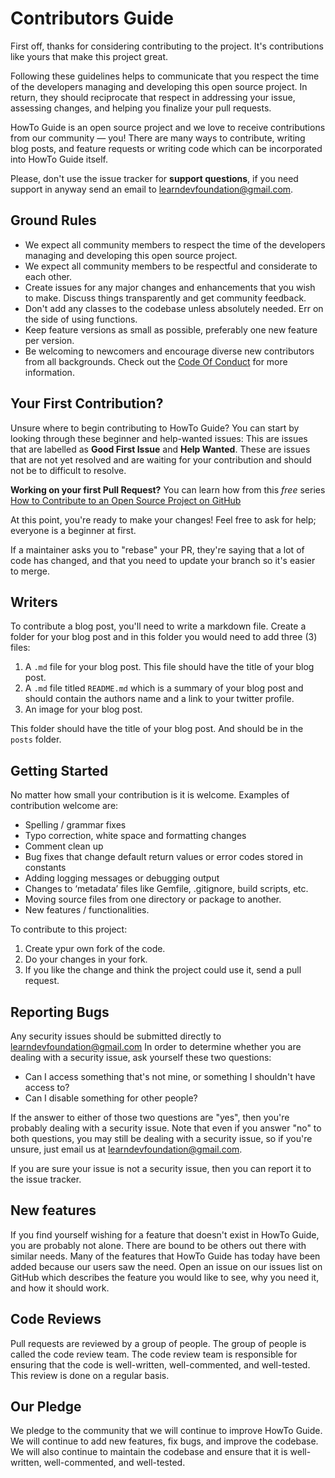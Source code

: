 # Contributors Guide

First off, thanks for considering contributing to the project. It's contributions like yours that make this project great.

Following these guidelines helps to communicate that you respect the time of the developers managing and developing this open source project. In return, they should reciprocate that respect in addressing your issue, assessing changes, and helping you finalize your pull requests.

HowTo Guide is an open source project and we love to receive contributions from our community — you! There are many ways to contribute, writing blog posts, and feature requests or writing code which can be incorporated into HowTo Guide itself.

Please, don't use the issue tracker for **support questions**, if you need support in anyway send an email to [learndevfoundation@gmail.com](mailto:learndevfoundation@gmail.com).

## Ground Rules

* We expect all community members to respect the time of the developers managing and developing this open source project.
* We expect all community members to be respectful and considerate to each other.
* Create issues for any major changes and enhancements that you wish to make. Discuss things transparently and get community feedback.
* Don't add any classes to the codebase unless absolutely needed. Err on the side of using functions.
* Keep feature versions as small as possible, preferably one new feature per version.
* Be welcoming to newcomers and encourage diverse new contributors from all backgrounds. Check out the [Code Of Conduct](CODE_OF_CONDUCT.md) for more information.

## Your First Contribution?

Unsure where to begin contributing to HowTo Guide? You can start by looking through these beginner and help-wanted issues: This are issues that are labelled as **Good First Issue** and **Help Wanted**. These are issues that are not yet resolved and are waiting for your contribution and should not be to difficult to resolve.

**Working on your first Pull Request?** You can learn how from this *free* series [How to Contribute to an Open Source Project on GitHub](https://kcd.im/pull-request)

At this point, you're ready to make your changes! Feel free to ask for help; everyone is a beginner at first.

If a maintainer asks you to "rebase" your PR, they're saying that a lot of code has changed, and that you need to update your branch so it's easier to merge.

## Writers

To contribute a blog post, you'll need to write a markdown file. Create a folder for your blog post and in this folder you would need to add three (3) files:

1. A `.md` file for your blog post. This file should have the title of your blog post.
2. A `.md` file titled `README.md` which is a summary of your blog post and should contain the authors name and a link to your twitter profile.
3. An image for your blog post.

This folder should have the title of your blog post. And should be in the `posts` folder.

## Getting Started

No matter how small your contribution is it is welcome. Examples of contribution welcome are:

* Spelling / grammar fixes
* Typo correction, white space and formatting changes
* Comment clean up
* Bug fixes that change default return values or error codes stored in constants
* Adding logging messages or debugging output
* Changes to ‘metadata’ files like Gemfile, .gitignore, build scripts, etc.
* Moving source files from one directory or package to another.
* New features / functionalities.

To contribute to this project:

1. Create ypur own fork of the code.
2. Do your changes in your fork.
3. If you like the change and think the project could use it, send a pull request.

## Reporting Bugs

Any security issues should be submitted directly to [learndevfoundation@gmail.com](mailto:learndevfoundation@gmail.com) In order to determine whether you are dealing with a security issue, ask yourself these two questions:

* Can I access something that's not mine, or something I shouldn't have access to?
* Can I disable something for other people?

If the answer to either of those two questions are "yes", then you're probably dealing with a security issue. Note that even if you answer "no" to both questions, you may still be dealing with a security issue, so if you're unsure, just email us at [learndevfoundation@gmail.com](mailto:learndevfoundation@gmail.com).

If you are sure your issue is not a security issue, then you can report it to the issue tracker.

## New features

If you find yourself wishing for a feature that doesn't exist in HowTo Guide, you are probably not alone. There are bound to be others out there with similar needs. Many of the features that HowTo Guide has today have been added because our users saw the need. Open an issue on our issues list on GitHub which describes the feature you would like to see, why you need it, and how it should work.

## Code Reviews

Pull requests are reviewed by a group of people. The group of people is called the code review team. The code review team is responsible for ensuring that the code is well-written, well-commented, and well-tested. This review is done on a regular basis.

## Our Pledge

We pledge to the community that we will continue to improve HowTo Guide. We will continue to add new features, fix bugs, and improve the codebase. We will also continue to maintain the codebase and ensure that it is well-written, well-commented, and well-tested.
